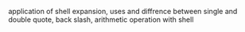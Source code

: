 application of shell expansion, uses and diffrence between single and double quote, back slash, arithmetic operation with shell

